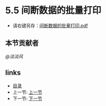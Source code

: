 # 5.5 间断数据的批量打印
 * 请右键另存：[间断数据的批量打印.pdf](docs/5.5.1.pdf)

## 本节贡献者
*@淡淡风*

## links
  * [目录](<preface.md>)
  * 上一节: [上一节](<05.4.md>)
  * 下一节: [下一节](<05.6.md>)
